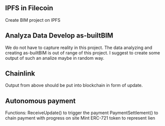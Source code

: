 ## IPFS in Filecoin 
Create BIM project on IPFS

## Analyza Data Develop as-builtBIM
We do not have to capture reality in this project. The data analyzing and creating as-builtBIM is out of range of this project.
I suggest to create some output of such an analize maybe in random way.

## Chainlink
Output from above should be put into blockchain in form of update. 

## Autonomous payment

Functions: 
ReceiveUpdate() to trigger the payment
PaymentSettlement() to chain payment with progress on site
Mint ERC-721 token to represent lien
